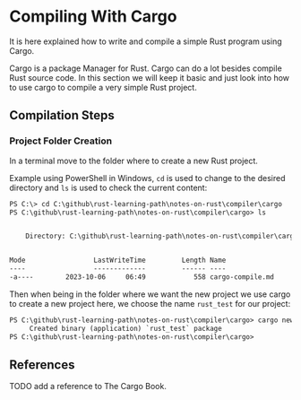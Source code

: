# Compiling With Cargo

It is here explained how to write and compile a simple Rust program using Cargo.

Cargo is a package Manager for Rust. Cargo can do a lot besides compile Rust source code. In this section we will keep it basic and just look into how to use cargo to compile a very simple Rust project.

## Compilation Steps

### Project Folder Creation

In a terminal move to the folder where to create a new Rust project.

Example using PowerShell in Windows, `cd` is used to change to the desired directory and `ls` is used to check the current content:

```txt
PS C:\> cd C:\github\rust-learning-path\notes-on-rust\compiler\cargo
PS C:\github\rust-learning-path\notes-on-rust\compiler\cargo> ls


    Directory: C:\github\rust-learning-path\notes-on-rust\compiler\cargo


Mode                 LastWriteTime         Length Name
----                 -------------         ------ ----
-a----        2023-10-06     06:49            558 cargo-compile.md
```

Then when being in the folder where we want the new project we use cargo to create a new project here, we choose the name `rust_test` for our project:

```txt
PS C:\github\rust-learning-path\notes-on-rust\compiler\cargo> cargo new rust_test  
     Created binary (application) `rust_test` package
PS C:\github\rust-learning-path\notes-on-rust\compiler\cargo>
```

## References

TODO add a reference to The Cargo Book.
